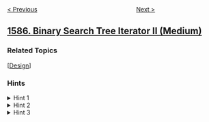 <!--|This file generated by command(leetcode description); DO NOT EDIT.    |-->
<!--+----------------------------------------------------------------------+-->
<!--|@author    openset <openset.wang@gmail.com>                           |-->
<!--|@link      https://github.com/openset                                 |-->
<!--|@home      https://github.com/openset/leetcode                        |-->
<!--+----------------------------------------------------------------------+-->

[< Previous](../check-if-string-is-transformable-with-substring-sort-operations "Check If String Is Transformable With Substring Sort Operations")
　　　　　　　　　　　　　　　　
[Next >](../bank-account-summary-ii "Bank Account Summary II")

## [1586. Binary Search Tree Iterator II (Medium)](https://leetcode.com/problems/binary-search-tree-iterator-ii "二叉搜索树迭代器 II")



### Related Topics
  [[Design](../../tag/design/README.md)]

### Hints
<details>
<summary>Hint 1</summary>
The inorder traversal of a BST gives us the elements in a sorted order.
</details>

<details>
<summary>Hint 2</summary>
We can use a stack to simulate the inorder traversal of the BST.
</details>

<details>
<summary>Hint 3</summary>
We can use another stack as a buffer to store numbers returned from calls to next and use this buffer whenever prev is called.
</details>
